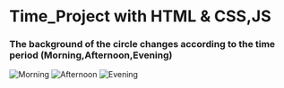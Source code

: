# Time_Project with HTML & CSS,JS
### The background of the circle changes according to the time period (Morning,Afternoon,Evening)
![Morning](https://user-images.githubusercontent.com/95170847/146419213-19c37445-6b7f-4f6e-b062-4ecb0a19eef2.png)
![Afternoon](https://user-images.githubusercontent.com/95170847/146419238-3d8985f7-5a02-46c9-84b8-abe50845dadf.png)
![Evening](https://user-images.githubusercontent.com/95170847/146419253-1c15fb4d-c794-4827-a505-33285591e8f0.png)
